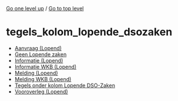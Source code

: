 <!-- generated by markdown-notes-tree -->

<!-- upward navigation links generated by markdown-notes-tree start here -->

[Go one level up](../SUMMARY.md) / [Go to top level](../../../../SUMMARY.md)

<!-- upward navigation links generated by markdown-notes-tree end here -->

# tegels_kolom_lopende_dsozaken

<!-- optional markdown-notes-tree directory description starts here -->

<!-- optional markdown-notes-tree directory description ends here -->

- [Aanvraag (Lopend)](aanvraag_lopend.md)
- [Geen Lopende zaken](geen_lopende_zaken.md)
- [Informatie (Lopend)](informatie_lopend.md)
- [Informatie WKB (Lopend)](informatie_wkb_lopend.md)
- [Melding (Lopend)](melding_lopend.md)
- [Melding WKB (Lopend)](melding_wkb_lopend.md)
- [Tegels onder kolom Lopende DSO-Zaken](README.md)
- [Vooroverleg (Lopend)](vooroverleg_lopend.md)
